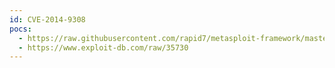 ```yaml
---
id: CVE-2014-9308
pocs:
  - https://raw.githubusercontent.com/rapid7/metasploit-framework/master/modules/exploits/unix/webapp/wp_easycart_unrestricted_file_upload.rb
  - https://www.exploit-db.com/raw/35730
---
```

